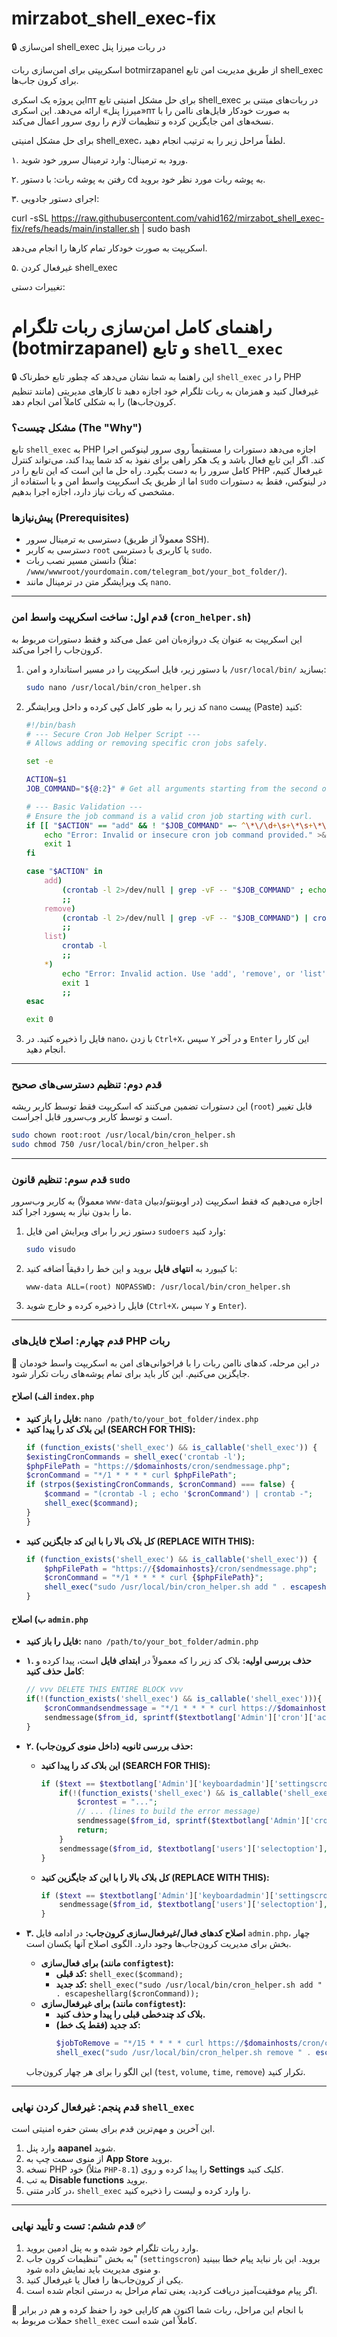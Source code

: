 # mirzabot_shell_exec-fix
🔒 امن‌سازی shell_exec در ربات میرزا پنل

اسکریپتی برای امن‌سازی ربات botmirzapanel از طریق مدیریت امن تابع shell_exec برای کرون جاب‌ها.

این پروژه یک اسکریпт برای حل مشکل امنیتی تابع shell_exec در ربات‌های مبتنی بر «میرزا پنل» ارائه می‌دهد. این اسکریпт به صورت خودکار فایل‌های ناامن را با نسخه‌های امن جایگزین کرده و تنظیمات لازم را روی سرور اعمال می‌کند.


برای حل مشکل امنیتی shell_exec، لطفاً مراحل زیر را به ترتیب انجام دهید.

۱. ورود به ترمینال:
وارد ترمینال سرور خود شوید.

۲. رفتن به پوشه ربات:
با دستور cd به پوشه ربات مورد نظر خود بروید.

۳. اجرای دستور جادویی:

curl -sSL https://raw.githubusercontent.com/vahid162/mirzabot_shell_exec-fix/refs/heads/main/installer.sh | sudo bash


 اسکریپت به صورت خودکار تمام کارها را انجام می‌دهد.

 ۵. غیرفعال کردن shell_exec


تغییرات دستی:

# راهنمای کامل امن‌سازی ربات تلگرام (botmirzapanel) و تابع `shell_exec`

🔒 این راهنما به شما نشان می‌دهد که چطور تابع خطرناک `shell_exec` را در PHP غیرفعال کنید و همزمان به ربات تلگرام خود اجازه دهید تا کارهای مدیریتی (مانند تنظیم کرون‌جاب‌ها) را به شکلی کاملاً امن انجام دهد.

### **مشکل چیست؟ (The "Why")**

تابع `shell_exec` به PHP اجازه می‌دهد دستورات را مستقیماً روی سرور لینوکس اجرا کند. اگر این تابع فعال باشد و یک هکر راهی برای نفوذ به کد شما پیدا کند، می‌تواند کنترل کامل سرور را به دست بگیرد. راه حل ما این است که این تابع را در PHP غیرفعال کنیم، اما از طریق یک اسکریپت واسط امن و با استفاده از `sudo` در لینوکس، فقط به دستورات مشخصی که ربات نیاز دارد، اجازه اجرا بدهیم.

### **پیش‌نیازها (Prerequisites)**

* دسترسی به ترمینال سرور (معمولاً از طریق SSH).
* دسترسی به کاربر `root` یا کاربری با دسترسی `sudo`.
* دانستن مسیر نصب ربات (مثلاً: `/www/wwwroot/yourdomain.com/telegram_bot/your_bot_folder/`).
* یک ویرایشگر متن در ترمینال مانند `nano`.

---

### **قدم اول: ساخت اسکریپت واسط امن (`cron_helper.sh`)**

این اسکریپت به عنوان یک دروازه‌بان امن عمل می‌کند و فقط دستورات مربوط به کرون‌جاب را اجرا می‌کند.

1.  با دستور زیر، فایل اسکریپت را در مسیر استاندارد و امن `/usr/local/bin/` بسازید:
    ```bash
    sudo nano /usr/local/bin/cron_helper.sh
    ```

2.  کد زیر را به طور کامل کپی کرده و داخل ویرایشگر `nano` پیست (Paste) کنید:
    ```bash
    #!/bin/bash
    # --- Secure Cron Job Helper Script ---
    # Allows adding or removing specific cron jobs safely.

    set -e

    ACTION=$1
    JOB_COMMAND="${@:2}" # Get all arguments starting from the second one

    # --- Basic Validation ---
    # Ensure the job command is a valid cron job starting with curl.
    if [[ "$ACTION" == "add" && ! "$JOB_COMMAND" =~ ^\*\/\d+\s+\*\s+\*\s+\*\s+\*\s+curl\s+https:\/\/.*$ ]]; then
        echo "Error: Invalid or insecure cron job command provided." >&2
        exit 1
    fi

    case "$ACTION" in
        add)
            (crontab -l 2>/dev/null | grep -vF -- "$JOB_COMMAND" ; echo "$JOB_COMMAND") | crontab -
            ;;
        remove)
            (crontab -l 2>/dev/null | grep -vF -- "$JOB_COMMAND") | crontab -
            ;;
        list)
            crontab -l
            ;;
        *)
            echo "Error: Invalid action. Use 'add', 'remove', or 'list'." >&2
            exit 1
            ;;
    esac

    exit 0
    ```

3.  فایل را ذخیره کنید. در `nano`، با زدن `Ctrl+X`، سپس `Y` و در آخر `Enter` این کار را انجام دهید.

---

### **قدم دوم: تنظیم دسترسی‌های صحیح**

این دستورات تضمین می‌کنند که اسکریپت فقط توسط کاربر ریشه (`root`) قابل تغییر است و توسط کاربر وب‌سرور قابل اجراست.

```bash
sudo chown root:root /usr/local/bin/cron_helper.sh
sudo chmod 750 /usr/local/bin/cron_helper.sh
```

---

### **قدم سوم: تنظیم قانون `sudo`**

به کاربر وب‌سرور (معمولاً `www-data` در اوبونتو/دبیان) اجازه می‌دهیم که فقط اسکریپت ما را بدون نیاز به پسورد اجرا کند.

1.  دستور زیر را برای ویرایش امن فایل `sudoers` وارد کنید:
    ```bash
    sudo visudo
    ```

2.  با کیبورد به **انتهای فایل** بروید و این خط را دقیقاً اضافه کنید:
    ```
    www-data ALL=(root) NOPASSWD: /usr/local/bin/cron_helper.sh
    ```

3.  فایل را ذخیره کرده و خارج شوید (`Ctrl+X`، سپس `Y` و `Enter`).

---

### **قدم چهارم: اصلاح فایل‌های PHP ربات**

📝 در این مرحله، کدهای ناامن ربات را با فراخوانی‌های امن به اسکریپت واسط خودمان جایگزین می‌کنیم. این کار باید برای تمام پوشه‌های ربات تکرار شود.

#### **الف) اصلاح `index.php`**

* **فایل را باز کنید:** `nano /path/to/your_bot_folder/index.php`
* **این بلاک کد را پیدا کنید (SEARCH FOR THIS):**
    ```php
    if (function_exists('shell_exec') && is_callable('shell_exec')) {
    $existingCronCommands = shell_exec('crontab -l');
    $phpFilePath = "https://$domainhosts/cron/sendmessage.php";
    $cronCommand = "*/1 * * * * curl $phpFilePath";
    if (strpos($existingCronCommands, $cronCommand) === false) {
        $command = "(crontab -l ; echo '$cronCommand') | crontab -";
        shell_exec($command);
    }
    }
    ```
* **کل بلاک بالا را با این کد جایگزین کنید (REPLACE WITH THIS):**
    ```php
    if (function_exists('shell_exec') && is_callable('shell_exec')) {
        $phpFilePath = "https://{$domainhosts}/cron/sendmessage.php";
        $cronCommand = "*/1 * * * * curl {$phpFilePath}";
        shell_exec("sudo /usr/local/bin/cron_helper.sh add " . escapeshellarg($cronCommand));
    }
    ```

#### **ب) اصلاح `admin.php`**

* **فایل را باز کنید:** `nano /path/to/your_bot_folder/admin.php`
* **۱. حذف بررسی اولیه:** بلاک کد زیر را که معمولاً در **ابتدای فایل** است، پیدا کرده و **کامل حذف کنید**:
    ```php
    // vvv DELETE THIS ENTIRE BLOCK vvv
    if(!(function_exists('shell_exec') && is_callable('shell_exec'))){
        $cronCommandsendmessage = "*/1 * * * * curl https://$domainhosts/cron/sendmessage.php";
        sendmessage($from_id, sprintf($textbotlang['Admin']['cron']['active_manual_sendmessage'],$cronCommandsendmessage),null, 'HTML');
    }
    ```
* **۲. حذف بررسی ثانویه (داخل منوی کرون‌جاب):**
    * **این بلاک کد را پیدا کنید (SEARCH FOR THIS):**
        ```php
        if ($text == $textbotlang['Admin']['keyboardadmin']['settingscron']) {
            if(!(function_exists('shell_exec') && is_callable('shell_exec'))){
                $crontest = "...";
                // ... (lines to build the error message)
                sendmessage($from_id, sprintf($textbotlang['Admin']['cron']['active_manual'],$crontest,$cronvolume,$crontime,$cronremove), null, 'HTML');
                return;
            }
            sendmessage($from_id, $textbotlang['users']['selectoption'], $keyboardcronjob, 'HTML');
        }
        ```
    * **کل بلاک بالا را با این کد جایگزین کنید (REPLACE WITH THIS):**
        ```php
        if ($text == $textbotlang['Admin']['keyboardadmin']['settingscron']) {
            sendmessage($from_id, $textbotlang['users']['selectoption'], $keyboardcronjob, 'HTML');
        }
        ```
* **۳. اصلاح کدهای فعال/غیرفعال‌سازی کرون‌جاب:** در ادامه فایل `admin.php`، چهار بخش برای مدیریت کرون‌جاب‌ها وجود دارد. الگوی اصلاح آنها یکسان است.

    * **برای فعال‌سازی (مانند `configtest`):**
        * **کد قبلی:** `shell_exec($command);`
        * **کد جدید:** `shell_exec("sudo /usr/local/bin/cron_helper.sh add " . escapeshellarg($cronCommand));`
    * **برای غیرفعال‌سازی (مانند `configtest`):**
        * **بلاک کد چندخطی قبلی را پیدا و حذف کنید.**
        * **کد جدید (فقط یک خط):**
            ```php
            $jobToRemove = "*/15 * * * * curl https://$domainhosts/cron/configtest.php";
            shell_exec("sudo /usr/local/bin/cron_helper.sh remove " . escapeshellarg($jobToRemove));
            ```

    این الگو را برای هر چهار کرون‌جاب (`test`, `volume`, `time`, `remove`) تکرار کنید.

---

### **قدم پنجم: غیرفعال کردن نهایی `shell_exec`**

این آخرین و مهم‌ترین قدم برای بستن حفره امنیتی است.

1.  وارد پنل **aapanel** شوید.
2.  از منوی سمت چپ به **App Store** بروید.
3.  نسخه PHP خود (مثلاً `PHP-8.1`) را پیدا کرده و روی **Settings** کلیک کنید.
4.  به تب **Disable functions** بروید.
5.  در کادر متنی، `shell_exec` را وارد کرده و لیست را ذخیره کنید.

---

### **قدم ششم: تست و تأیید نهایی ✅**

1.  وارد ربات تلگرام خود شده و به پنل ادمین بروید.
2.  به بخش "تنظیمات کرون جاب" (`settingscron`) بروید. این بار نباید پیام خطا ببینید و منوی مدیریت باید نمایش داده شود.
3.  یکی از کرون‌جاب‌ها را فعال یا غیرفعال کنید.
4.  اگر پیام موفقیت‌آمیز دریافت کردید، یعنی تمام مراحل به درستی انجام شده است.

🚀 با انجام این مراحل، ربات شما اکنون هم کارایی خود را حفظ کرده و هم در برابر حملات مربوط به `shell_exec` کاملاً امن شده است.
